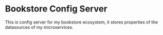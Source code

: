 # Bookstore Config Server
This is config server for my bookstore ecosystem, it stores properties of the datasources of my microservices.
